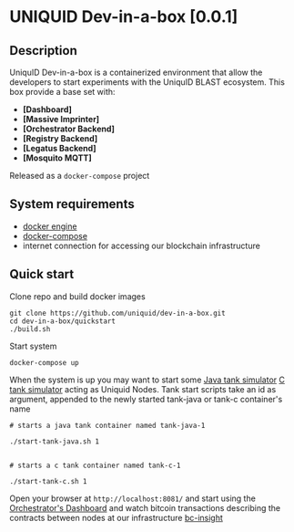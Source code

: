 UNIQUID  Dev-in-a-box [0.0.1]
====================
Description
------------


UniquID Dev-in-a-box is a containerized environment that allow the developers to start experiments with the UniquID BLAST ecosystem.
This box provide a base set with:

* **[Dashboard]**
* **[Massive Imprinter]**
* **[Orchestrator Backend]**
* **[Registry Backend]**
* **[Legatus Backend]**
* **[Mosquito MQTT]**

Released as a `docker-compose` project

System requirements
-------------------
- [docker engine](https://docs.docker.com/engine/installation/)
- [docker-compose](https://docs.docker.com/compose/install/)
- internet connection for accessing our blockchain infrastructure

Quick start
-----------

Clone repo and build docker images
```
git clone https://github.com/uniquid/dev-in-a-box.git
cd dev-in-a-box/quickstart
./build.sh
```
Start system
```
docker-compose up
```
When the system is up you may want to start some [Java tank simulator](https://github.com/uniquid/tank-java) [C tank simulator](https://github.com/uniquid/tank-c) acting as Uniquid Nodes.
Tank start scripts take an id as argument, appended to the newly started tank-java or tank-c container's name
```
# starts a java tank container named tank-java-1

./start-tank-java.sh 1


# starts a c tank container named tank-c-1

./start-tank-c.sh 1
```

Open your browser at `http://localhost:8081/` and start using the [Orchestrator's Dashboard](https://github.com/uniquid/orchestrator) and watch bitcoin transactions describing the contracts between nodes at our infrastructure [bc-insight](http://52.167.211.151:3001/insight)

